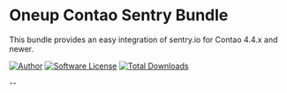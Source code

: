 Oneup Contao Sentry Bundle
==========================

This bundle provides an easy integration of sentry.io for Contao 4.4.x and newer.  

[![Author](http://img.shields.io/badge/author-@1upgmbh-blue.svg?style=flat-square)](https://twitter.com/1upgmbh)
[![Software License](http://img.shields.io/badge/license-MIT-brightgreen.svg?style=flat-square)](LICENSE)
[![Total Downloads](http://img.shields.io/packagist/dt/oneup/contao-sentry-bundle.svg?style=flat-square)](https://packagist.org/packages/oneup/contao-sentry-bundle)

--
